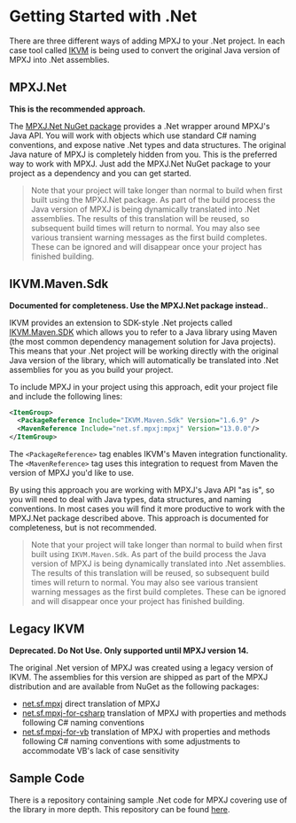 # Getting Started with .Net
There are three different ways of adding MPXJ to your .Net project. In each case
tool called [IKVM](https://github.com/ikvmnet/ikvm)
is being used to convert the original Java version of MPXJ into .Net assemblies.

## MPXJ.Net
**This is the recommended approach.**

The [MPXJ.Net NuGet package](https://www.nuget.org/packages/MPXJ.Net)
provides a .Net wrapper around MPXJ's Java API. You will work
with objects which use standard C# naming conventions, and expose native .Net
types and data structures. The original Java nature of MPXJ is completely
hidden from you. This is the preferred way to work with MPXJ. Just add the 
MPXJ.Net NuGet package to your project as a dependency and you can get started.

> Note that your project will take longer than normal to build when first
> built using the MPXJ.Net package. As part of the build process the Java
> version of MPXJ is being dynamically translated into .Net assemblies.
> The results of this translation will be reused, so subsequent build times will
> return to normal. You may also see various transient warning messages as the
> first build completes. These can be ignored and will disappear once your
> project has finished building.

## IKVM.Maven.Sdk
**Documented for completeness. Use the MPXJ.Net package instead.**.

IKVM provides an extension to SDK-style .Net
projects called [IKVM.Maven.SDK](https://www.nuget.org/packages/IKVM.Maven.Sdk)
which allows you to refer to a Java library using Maven (the
most common dependency management solution for Java projects). This means that
your .Net project will be working directly with the original Java version of
the library, which will automatically be translated into .Net assemblies for
you as you build your project.

To include MPXJ in your project using this approach, edit
your project file and include the following lines:

```xml
<ItemGroup>
  <PackageReference Include="IKVM.Maven.Sdk" Version="1.6.9" />
  <MavenReference Include="net.sf.mpxj:mpxj" Version="13.0.0"/>
</ItemGroup>
```

The `<PackageReference>` tag enables IKVM's Maven integration functionality. The
`<MavenReference>` tag uses this integration to request from Maven the version
of MPXJ you'd like to use.

By using this approach you are working with MPXJ's Java API "as is", so you will
need to deal with Java types, data structures, and naming conventions. In most
cases you will find it more productive to work with the MPXJ.Net package
described above. This approach is documented for completeness, but is not
recommended.

> Note that your project will take longer than normal to build when first
> built using `IKVM.Maven.Sdk`. As part of the build process the Java
> version of MPXJ is being dynamically translated into .Net assemblies.
> The results of this translation will be reused, so subsequent build times will
> return to normal. You may also see various transient warning messages as the
> first build completes. These can be ignored and will disappear once your
> project has finished building.


## Legacy IKVM
**Deprecated. Do Not Use. Only supported until MPXJ version 14.**

The original .Net version of MPXJ was created using a legacy version of IKVM.
The assemblies for this version are shipped as part of the MPXJ distribution and
are available from NuGet as the following packages:

* [net.sf.mpxj](https://www.nuget.org/packages/net.sf.mpxj) direct translation of MPXJ
* [net.sf.mpxj-for-csharp](https://www.nuget.org/packages/net.sf.mpxj-for-csharp) translation of MPXJ with properties and methods following C# naming conventions
* [net.sf.mpxj-for-vb](https://www.nuget.org/packages/net.sf.mpxj-for-vb) translation of MPXJ with properties and methods following C# naming conventions with some adjustments to accommodate VB's lack of case sensitivity

## Sample Code
There is a repository containing sample .Net
code for MPXJ covering use of the library in more depth. This repository 
can be found [here](https://github.com/joniles/mpxj-dotnet-samples).
